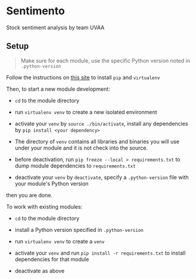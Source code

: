 # Sentimento

Stock sentiment analysis by team UVAA

## Setup

> Make sure for each module, use the specific Python version noted in `.python-version`

Follow the instructions on [this site](https://packaging.python.org/guides/installing-using-pip-and-virtualenv/) to install `pip` and `virtualenv`

Then, to start a new module development:

- `cd` to the module directory

- run `virtualenv venv` to create a new isolated environment

- activate your `venv` by `source ./bin/activate`, install any dependencies by `pip install <your dependency>`

- The directory of `venv` contains all libraries and binaries you will use under your module and it is not check into the source.

- before deactivation, run `pip freeze --local > requirements.txt` to dump module dependencies to `requirements.txt`

- deactivate your `venv` by `deactivate`, specify a `.python-version` file with your module's Python version

then you are done.

To work with existing modules:

- `cd` to the module directory

- install a Python version specified in `.python-version`

- run `virtualenv venv` to create a `venv`

- activate your `venv` and run `pip install -r requirements.txt` to install dependencies for that module

- deactivate as above